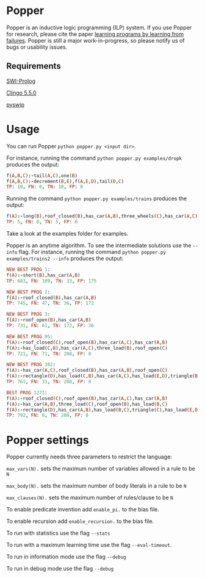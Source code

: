 # Popper

Popper is an inductive logic programming (ILP) system.
If you use Popper for research, please cite the paper [learning programs by learning from failures](https://arxiv.org/abs/2005.02259).
Popper is still a major work-in-progress, so please notify us of bugs or usability issues.

## Requirements

[SWI-Prolog](https://www.swi-prolog.org)

[Clingo 5.5.0](https://potassco.org/clingo/)

[pyswip](https://pypi.org/project/pyswip/)


# Usage

You can run Popper `python popper.py <input dir>`.

For instance, running the command `python popper.py examples/dropk` produces the output:

```prolog
f(A,B,C):-tail(A,C),one(B)
f(A,B,C):-decrement(B,E),f(A,E,D),tail(D,C)
TP: 10, FN: 0, TN: 10, FP: 0
```

Running the command `python popper.py examples/trains` produces the output:

```prolog
f(A):-long(B),roof_closed(B),has_car(A,B),three_wheels(C),has_car(A,C)
TP: 5, FN: 0, TN: 5, FP: 0
```

Take a look at the examples folder for examples.

Popper is an anytime algorithm. To see the intermediate solutions use the `--info` flag. For instance, running the command `python popper.py examples/trains2 --info` produces the output:

```prolog
NEW BEST PROG 1:
f(A):-short(B),has_car(A,B)
TP: 683, FN: 109, TN: 33, FP: 175

NEW BEST PROG 2:
f(A):-roof_closed(B),has_car(A,B)
TP: 745, FN: 47, TN: 36, FP: 172

NEW BEST PROG 3:
f(A):-roof_open(B),has_car(A,B)
TP: 731, FN: 61, TN: 172, FP: 36

NEW BEST PROG 95:
f(A):-roof_closed(C),roof_open(B),has_car(A,C),has_car(A,B)
f(A):-has_load(C,B),has_car(A,C),three_load(B),roof_open(C)
TP: 721, FN: 71, TN: 208, FP: 0

NEW BEST PROG 382:
f(A):-has_car(A,C),roof_closed(B),has_car(A,B),roof_open(C)
f(A):-rectangle(D),has_load(C,B),has_car(A,C),has_load(E,D),triangle(B),has_car(A,E)
TP: 761, FN: 31, TN: 208, FP: 0

BEST PROG 1271:
f(A):-roof_closed(C),roof_open(B),has_car(A,C),has_car(A,B)
f(A):-has_car(A,B),three_load(C),roof_open(B),has_load(B,C)
f(A):-rectangle(D),has_car(A,B),has_load(B,C),triangle(C),has_load(E,D),has_car(A,E)
TP: 792, FN: 0, TN: 208, FP: 0
```

# Popper settings

Popper currently needs three parameters to restrict the language:

`max_vars(N).` sets the maximum number of variables allowed in a rule to be `N`

`max_body(N).` sets the maximum number of body literals in a rule to be `N`

`max_clauses(N).` sets the maximum number of rules/clause to be `N`

To enable predicate invention add `enable_pi.` to the bias file.

To enable recursion add `enable_recursion.` to the bias file.

To run with statistics use the flag `--stats`

To run with a maximum learning time use the flag `--eval-timeout`.

To run in information mode use the flag `--debug`

To run in debug mode use the flag `--debug`